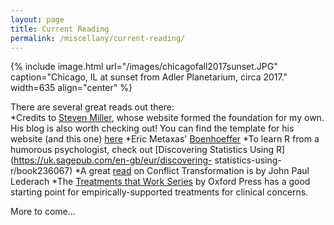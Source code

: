 ```yaml
---
layout: page
title: Current Reading
permalink: /miscellany/current-reading/
---
```


{% include image.html url="/images/chicagofall2017sunset.JPG" caption="Chicago, IL at sunset from Adler Planetarium, circa 2017." width=635 align="center" %}

There are several great reads out there:  
  *Credits to [Steven Miller](http://svmiller.com/), whose website formed the foundation for my own.  His blog is also worth checking out!    You can find the template for his website (and this one) [here](https://github.com/svmiller/steve-ngvb-jekyll-template)
  *Eric Metaxas' [Boenhoeffer](https://www.amazon.com/dp/B003GY0K48/ref=dp-kindle-redirect?_encoding=UTF8&btkr=1)
  *To learn R from a humorous psychologist, check out [Discovering Statistics Using R](https://uk.sagepub.com/en-gb/eur/discovering-    statistics-using-r/book236067)
  *A great [read](https://www.amazon.com/Building-Peace-Sustainable-Reconciliation-Societies/dp/1878379739/ref=sr_1_3?s=books&ie=UTF8&qid=1532570588&sr=1-3&keywords=lederach) on Conflict Transformation is by John Paul Lederach
  *The [Treatments that Work Series](http://www.oxfordclinicalpsych.com/page/ttwseries/ttwseries) by Oxford Press has a good starting point for empirically-supported treatments for clinical concerns. 
  
  More to come...

